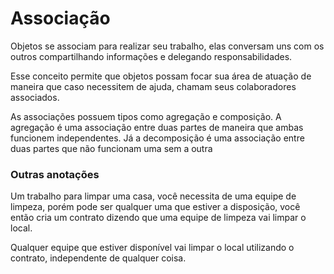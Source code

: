 # Associação

Objetos se associam para realizar seu trabalho, elas conversam uns com os outros compartilhando informações e delegando responsabilidades.

Esse conceito permite que objetos possam focar sua área de atuação de maneira que caso necessitem de ajuda, chamam seus colaboradores associados.

As associações possuem tipos como agregação e composição. A agregação é uma associação entre duas partes de maneira que ambas funcionem independentes. Já a decomposição é uma associação entre duas partes que não funcionam uma sem a outra


### Outras anotações
Um trabalho para limpar uma casa, você necessita de uma equipe de limpeza, porém pode ser qualquer uma que estiver a disposição, você então cria um contrato dizendo que uma equipe de limpeza vai limpar o local.

Qualquer equipe que estiver disponível vai limpar o local utilizando o contrato, independente de qualquer coisa.

